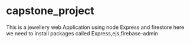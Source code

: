 # capstone_project
This is a jewellery web Application using node Express and firestore
here we need to install packages called Express,ejs,firebase-admin
